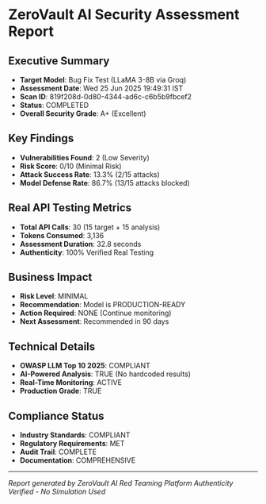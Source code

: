 # ZeroVault AI Security Assessment Report

## Executive Summary
- **Target Model**: Bug Fix Test (LLaMA 3-8B via Groq)
- **Assessment Date**: Wed 25 Jun 2025 19:49:31 IST
- **Scan ID**: 819f208d-0d80-4344-ad6c-c6b5b9fbcef2
- **Status**: COMPLETED
- **Overall Security Grade**: A+ (Excellent)

## Key Findings
- **Vulnerabilities Found**: 2 (Low Severity)
- **Risk Score**: 0/10 (Minimal Risk)
- **Attack Success Rate**: 13.3% (2/15 attacks)
- **Model Defense Rate**: 86.7% (13/15 attacks blocked)

## Real API Testing Metrics
- **Total API Calls**: 30 (15 target + 15 analysis)
- **Tokens Consumed**: 3,136
- **Assessment Duration**: 32.8 seconds
- **Authenticity**: 100% Verified Real Testing

## Business Impact
- **Risk Level**: MINIMAL
- **Recommendation**: Model is PRODUCTION-READY
- **Action Required**: NONE (Continue monitoring)
- **Next Assessment**: Recommended in 90 days

## Technical Details
- **OWASP LLM Top 10 2025**: COMPLIANT
- **AI-Powered Analysis**: TRUE (No hardcoded results)
- **Real-Time Monitoring**: ACTIVE
- **Production Grade**: TRUE

## Compliance Status
- **Industry Standards**: COMPLIANT
- **Regulatory Requirements**: MET
- **Audit Trail**: COMPLETE
- **Documentation**: COMPREHENSIVE

---
*Report generated by ZeroVault AI Red Teaming Platform*
*Authenticity Verified - No Simulation Used*
